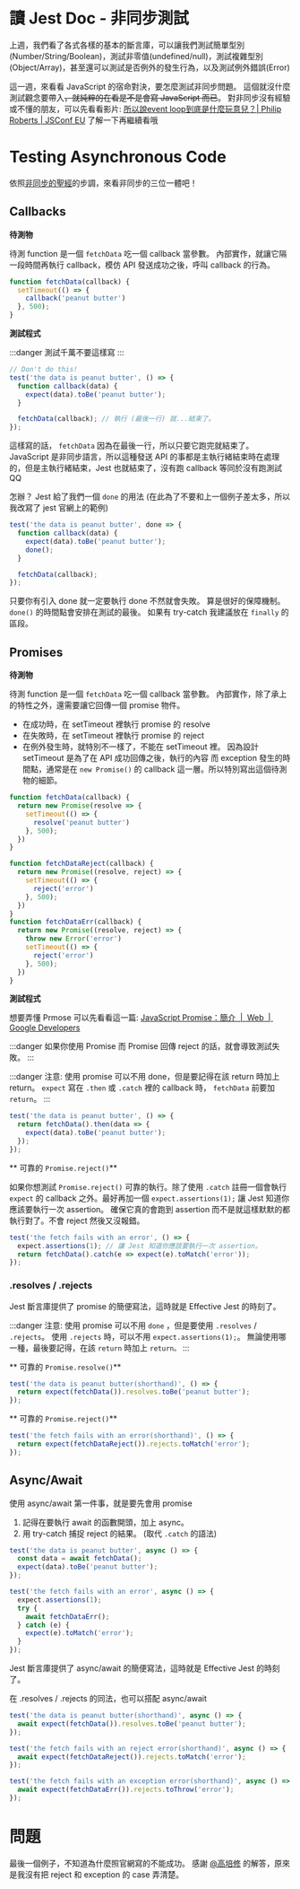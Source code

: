 # 讀 Jest Doc - 非同步測試

上週，我們看了各式各樣的基本的斷言庫，可以讓我們測試簡單型別(Number/String/Boolean)，測試非零值(undefined/null)，測試複雜型別(Object/Array)，甚至還可以測試是否例外的發生行為，以及測試例外錯誤(Error)

這一週，來看看 JavaScript 的宿命對決，要怎麼測試非同步問題。
這個就沒什麼測試觀念要帶入~~，就純粹的在看是不是會寫 JavaScript 而已~~。
對非同步沒有經驗或不懂的朋友，可以先看看影片: [所以說event loop到底是什麼玩意兒？| Philip Roberts | JSConf EU](https://www.youtube.com/watch?v=8aGhZQkoFbQ) 了解一下再繼續看哦

# Testing Asynchronous Code

依照[非同步的聖經](https://medium.com/@peterchang_82818/javascript-es7-async-await-%E6%95%99%E5%AD%B8-703473854f29-tutorial-example-703473854f29)的步調，來看非同步的三位一體吧！

## Callbacks

**待測物**

待測 function 是一個 `fetchData` 吃一個 callback 當參數。
內部實作，就讓它隔一段時間再執行 callback，模仿 API 發送成功之後，呼叫 callback 的行為。

```javascript
function fetchData(callback) {
  setTimeout(() => {
    callback('peanut butter')
  }, 500);
}
```

**測試程式**

:::danger
測試千萬不要這樣寫
:::

```javascript
// Don't do this!
test('the data is peanut butter', () => {
  function callback(data) {
    expect(data).toBe('peanut butter');
  }

  fetchData(callback); // 執行 (最後一行) 就...結束了。
});
```

這樣寫的話， `fetchData` 因為在最後一行，所以只要它跑完就結束了。JavaScript 是非同步語言，所以這種發送 API 的事都是主執行緒結束時在處理的，但是主執行緒結束，Jest 也就結束了，沒有跑 callback 等同於沒有跑測試 QQ

怎辦？ Jest 給了我們一個 `done` 的用法 (在此為了不要和上一個例子差太多，所以我改寫了 jest 官網上的範例)

```javascript
test('the data is peanut butter', done => {
  function callback(data) {
    expect(data).toBe('peanut butter');
    done();
  }

  fetchData(callback);
});
```

只要你有引入 done 就一定要執行 done 不然就會失敗。
算是很好的保障機制。 `done()` 的時間點會安排在測試的最後。
如果有 try-catch 我建議放在 `finally` 的區段。

## Promises

**待測物**

待測 function 是一個 `fetchData` 吃一個 callback 當參數。
內部實作，除了承上的特性之外，還需要讓它回傳一個 promise 物件。

- 在成功時，在 setTimeout 裡執行 promise 的 resolve
- 在失敗時，在 setTimeout 裡執行 promise 的 reject
- 在例外發生時，就特別不一樣了，不能在 setTimeout 裡。
因為設計 setTimeout 是為了在 API 成功回傳之後，執行的內容
而 exception 發生的時間點，通常是在 `new Promise()` 的 callback 這一層。所以特別寫出這個待測物的細節。 

```javascript
function fetchData(callback) {
  return new Promise(resolve => {
    setTimeout(() => {
      resolve('peanut butter')
    }, 500);
  })
}

function fetchDataReject(callback) {
  return new Promise((resolve, reject) => {
    setTimeout(() => {
      reject('error')
    }, 500);
  })
}
function fetchDataErr(callback) {
  return new Promise((resolve, reject) => {
    throw new Error('error')
    setTimeout(() => {
      reject('error')
    }, 500);
  })
}

```

**測試程式**

想要弄懂 Prmose 可以先看看這一篇: [JavaScript Promise：簡介  |  Web  |  Google Developers](https://developers.google.com/web/fundamentals/primers/promises?hl=zh-tw)

:::danger
如果你使用 Promise 而 Promise 回傳 reject 的話，就會導致測試失敗。
:::

:::danger
注意: 使用 promise 可以不用 done，但是要記得在該 return 時加上 return。
`expect` 寫在 `.then` 或 `.catch` 裡的 callback 時， `fetchData` 前要加 `return`。
:::

```javascript
test('the data is peanut butter', () => {
  return fetchData().then(data => {
    expect(data).toBe('peanut butter');
  });
});
```

** 可靠的 `Promise.reject()`**

如果你想測試 `Promise.reject()` 可靠的執行。除了使用 `.catch` 註冊一個會執行 `expect` 的 callback 之外。最好再加一個 `expect.assertions(1);` 讓 Jest 知道你應該要執行一次 assertion。
確保它真的會跑到 assertion 而不是就這樣默默的都執行對了。不會 reject 然後又沒報錯。

```javascript
test('the fetch fails with an error', () => {
  expect.assertions(1); // 讓 Jest 知道你應該要執行一次 assertion。
  return fetchData().catch(e => expect(e).toMatch('error'));
});
```

### .resolves / .rejects

Jest 斷言庫提供了 promise 的簡便寫法，這時就是 Effective Jest 的時刻了。

:::danger
注意: 使用 promise 可以不用 `done` ，但是要使用 `.resolves` / `.rejects`。
使用 `.rejects` 時，可以不用 `expect.assertions(1);`。
無論使用哪一種，最後要記得，在該 `return` 時加上 `return。`
:::

** 可靠的 `Promise.resolve()`**

```javascript
test('the data is peanut butter(shorthand)', () => {
  return expect(fetchData()).resolves.toBe('peanut butter');
});
```

** 可靠的 `Promise.reject()`**

```javascript
test('the fetch fails with an error(shorthand)', () => {
  return expect(fetchDataReject()).rejects.toMatch('error');
});
```

## Async/Await

使用 async/await 第一件事，就是要先會用 promise

1. 記得在要執行 await 的函數開頭，加上 async。
2. 用 try-catch 捕捉 reject 的結果。 (取代 `.catch` 的語法)

```javascript
test('the data is peanut butter', async () => {
  const data = await fetchData();
  expect(data).toBe('peanut butter');
});

test('the fetch fails with an error', async () => {
  expect.assertions(1);
  try {
    await fetchDataErr();
  } catch (e) {
    expect(e).toMatch('error');
  }
});
```

Jest 斷言庫提供了 async/await 的簡便寫法，這時就是 Effective Jest 的時刻了。

在 .resolves / .rejects 的同法，也可以搭配 async/await

```javascript
test('the data is peanut butter(shorthand)', async () => {
  await expect(fetchData()).resolves.toBe('peanut butter');
});

test('the fetch fails with an reject error(shorthand)', async () => {
  await expect(fetchDataReject()).rejects.toMatch('error');
});

test('the fetch fails with an exception error(shorthand)', async () => {
  await expect(fetchDataErr()).rejects.toThrow('error');
});
```

# 問題

最後一個例子，不知道為什麼照官網寫的不能成功。
感謝 [@高培修](https://www.facebook.com/pskaokao) 的解答，原來是我沒有把 reject 和 exception 的 case 弄清楚。